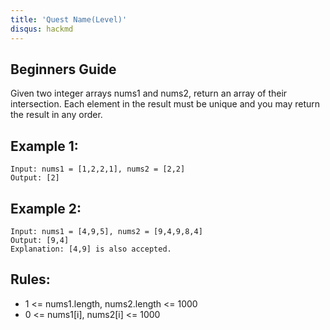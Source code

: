 ```yaml
---
title: 'Quest Name(Level)'
disqus: hackmd
---
```


## Beginners Guide

Given two integer arrays nums1 and nums2, return an array of their intersection. Each element in the result must be unique and you may return the result in any order.

Example 1:
---
```go=
Input: nums1 = [1,2,2,1], nums2 = [2,2]
Output: [2]
```

Example 2:
---
```go=
Input: nums1 = [4,9,5], nums2 = [9,4,9,8,4]
Output: [9,4]
Explanation: [4,9] is also accepted.
```

Rules:
---
* 1 <= nums1.length, nums2.length <= 1000
* 0 <= nums1[i], nums2[i] <= 1000
